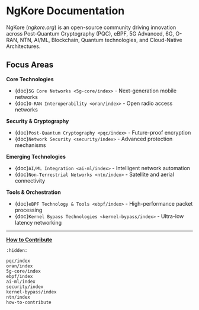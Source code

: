 # NgKore Documentation

NgKore (_ngkore.org_) is an open-source community driving innovation across Post-Quantum Cryptography (PQC), eBPF, 5G Advanced, 6G, O-RAN, NTN, AI/ML, Blockchain, Quantum technologies, and Cloud-Native Architectures.

## Focus Areas

**Core Technologies**

- {doc}`5G Core Networks <5g-core/index>` - Next-generation mobile networks
- {doc}`O-RAN Interoperability <oran/index>` - Open radio access networks

**Security & Cryptography**

- {doc}`Post-Quantum Cryptography <pqc/index>` - Future-proof encryption
- {doc}`Network Security <security/index>` - Advanced protection mechanisms

**Emerging Technologies**

- {doc}`AI/ML Integration <ai-ml/index>` - Intelligent network automation
- {doc}`Non-Terrestrial Networks <ntn/index>` - Satellite and aerial connectivity

**Tools & Orchestration**

- {doc}`eBPF Technology & Tools <ebpf/index>` - High-performance packet processing
- {doc}`Kernel Bypass Technologies <kernel-bypass/index>` - Ultra-low latency networking

---

<a href="how-to-contribute/"><strong>How to Contribute</strong></a>

```{toctree}
:hidden:

pqc/index
oran/index
5g-core/index
ebpf/index
ai-ml/index
security/index
kernel-bypass/index
ntn/index
how-to-contribute
```
